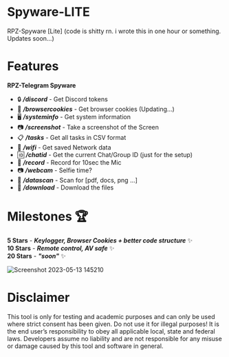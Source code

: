 # Spyware-LITE
RPZ-Spyware [Lite] (code is shitty rn. i wrote this in one hour or something. Updates soon...) 



# Features

**RPZ-Telegram Spyware**                                              
-  🔒 ***/discord*** - Get Discord tokens                        
-  🍪 ***/browsercookies*** - Get browser cookies (Updating...)                       
-  🖥️ ***/systeminfo*** - Get system information                        
-  📷 ***/screenshot*** - Take a screenshot of the Screen                        
-  📋 ***/tasks*** - Get all tasks in CSV format                        
-  📡 ***/wifi*** - Get saved Network data                        
-  🆔 ***/chatid*** - Get the current Chat/Group ID  (just for the setup)                                  
-  🎤 ***/record*** - Record for 10sec the Mic
-  📷 ***/webcam*** - Selfie time?   
-  📁 ***/datascan*** - Scan for [pdf, docs, png ...]  
-  📁 ***/download*** - Download the files  

# Milestones 🏆
**5 Stars** - ***Keylogger, Browser Cookies + better code structure*** ✨                             
**10 Stars** - ***Remote control, AV safe***  ✨                                                                
**20 Stars** - ***"soon"*** ✨     






![Screenshot 2023-05-13 145210](https://github.com/Rapunzel-ware/Spyware-LITE/assets/96635023/29f3af6c-dac9-42ae-a3e9-c1faf64097c4)


   

# Disclaimer
This tool is only for testing and academic purposes and can only be used where strict consent has been given. Do not use it for illegal purposes! It is the end user’s responsibility to obey all applicable local, state and federal laws. Developers assume no liability and are not responsible for any misuse or damage caused by this tool and software in general.
